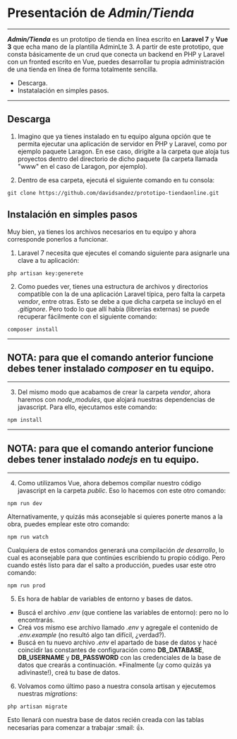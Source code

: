 

# Presentación de *Admin/Tienda*
---
***Admin/Tienda*** es un prototipo de tienda en línea escrito en **Laravel 7** y **Vue 3** que echa mano de la plantilla AdminLte 3.
A partir de este prototipo, que consta básicamente de un crud que conecta un backend en PHP y Laravel con un fronted escrito en Vue, puedes desarrollar tu propia administración de una tienda en línea de forma totalmente sencilla.  

* Descarga.
* Instatalación en simples pasos. 


___
## Descarga

1. Imagino que ya tienes instalado en tu equipo alguna opción que te permita ejecutar una aplicación de servidor en PHP y Laravel, como por ejemplo paquete Laragon.
En ese caso, dirigite a la carpeta que aloja tus proyectos dentro del directorio de dicho paquete (la carpeta llamada "www" en el caso de Laragon, por ejemplo).

2. Dentro de esa carpeta, ejecutá el siguiente comando en tu consola:

```
git clone https://github.com/davidsandez/prototipo-tiendaonline.git
```
## Instalación en simples pasos

Muy bien, ya tienes los archivos necesarios en tu equipo y ahora corresponde ponerlos a funcionar.

1. Laravel 7 necesita que ejecutes el comando siguiente para asignarle una clave a tu aplicación:

```
php artisan key:generete
```

2. Como puedes ver, tienes una estructura de archivos y directorios compatible con la de una aplicación Laravel típica, pero falta la carpeta *vendor*, entre otras. Esto se debe a que dicha carpeta se incluyó en el *.gitignore*.
Pero todo lo que allí había (librerías externas) se puede recuperar fácilmente con el siguiente comando:

```
composer install
```
---
NOTA: para que el comando anterior funcione debes tener instalado ***composer*** en tu equipo.
---
---
3. Del mismo modo que acabamos de crear la carpeta *vendor*, ahora haremos con *node_modules*, que alojará nuestras dependencias de javascript.
Para ello, ejecutamos este comando:
```
npm install
```
---
NOTA: para que el comando anterior funcione debes tener instalado ***nodejs*** en tu equipo.
-
---
4. Como utilizamos Vue, ahora debemos compilar nuestro código javascript en la carpeta *public*.
Eso lo hacemos con este otro comando:
```
npm run dev
```
Alternativamente, y quizás más aconsejable si quieres ponerte manos a la obra, puedes emplear este otro comando:
 ```
 npm run watch
 ```
Cualquiera de estos comandos generará una compilación *de desarrollo*, lo cual es aconsejable para que continúes escribiendo tu propio código. Pero cuando estés listo para dar el salto a producción, puedes usar este otro comando:
 ```
 npm run prod
 ```
5. Es hora de hablar de variables de entorno y bases de datos.
* Buscá el archivo *.env* (que contiene las variables de entorno): pero no lo encontrarás.
* Creá vos mismo ese archivo llamado *.env* y agregale el contenido de *.env.example* (no resultó algo tan difícil, ¿verdad?).
* Buscá en tu nuevo archivo *.env* el apartado de base de datos y hacé coincidir las constantes de configuración como **DB_DATABASE**, **DB_USERNAME** y **DB_PASSWORD** con las credenciales de la base de datos que crearás a continuación.
*Finalmente (¡y como quizás ya adivinaste!), creá tu base de datos.

6. Volvamos como último paso a nuestra consola artisan y ejecutemos nuestras *migrations*:

```
php artisan migrate
```

Esto llenará con nuestra base de datos recién creada con las tablas necesarias para comenzar a trabajar :smail: :+1:.

